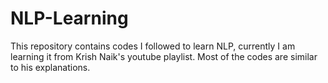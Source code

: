 # NLP-Learning
This repository contains codes I followed to learn NLP, currently I am learning it from Krish Naik's youtube playlist. Most of the codes are similar to his explanations.

